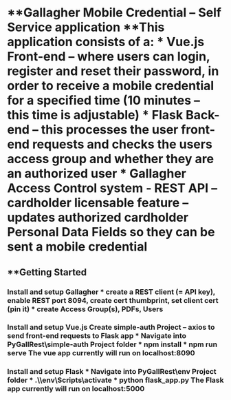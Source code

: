 <h1>**Gallagher Mobile Credential – Self Service application
**This application consists of a:
* Vue.js Front-end – where users can login, register and reset their password, in order to receive a mobile credential for a specified time (10 minutes – this time is adjustable)
* Flask Back-end – this processes the user front-end requests and checks the users access group and whether they are an authorized user
* Gallagher Access Control system - REST API – cardholder licensable feature – updates authorized cardholder Personal Data Fields so they can be sent a mobile credential

<h2>**Getting Started

<h3>Install and setup Gallagher 
* create a REST client (= API key), enable REST port 8094, create cert thumbprint, set client cert (pin it)
* create Access Group(s), PDFs, Users

<h3>Install and setup Vue.js 
Create simple-auth Project – axios to send front-end requests to Flask app
* Navigate into PyGallRest\simple-auth Project folder
* npm install
* npm run serve
The vue app currently will run on localhost:8090

<h3>Install and setup Flask 
* Navigate into PyGallRest\env Project folder
* .\\env\Scripts\activate
* python flask_app.py
The Flask app currently will run on localhost:5000

